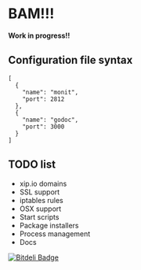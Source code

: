 # BAM!!!

**Work in progress!!**


## Configuration file syntax

    [
      {
        "name": "monit",
        "port": 2812
      },
      {
        "name": "godoc",
        "port": 3000
      }
    ]


## TODO list

* xip.io domains
* SSL support
* iptables rules
* OSX support
* Start scripts
* Package installers
* Process management
* Docs


[![Bitdeli Badge](https://d2weczhvl823v0.cloudfront.net/jweslley/bam/trend.png)](https://bitdeli.com/free "Bitdeli Badge")

